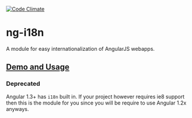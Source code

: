 [![Code Climate](https://codeclimate.com/github/kevinchappell/ng-i18n/badges/gpa.svg)](https://codeclimate.com/github/kevinchappell/ng-i18n)
# ng-i18n #

A module for easy internationalization of AngularJS webapps.

## [Demo and Usage](http://kevinchappell.github.io/ng-i18n/)

### Deprecated
Angular 1.3+ has `i18n` built in. If your project however requires ie8 support then this is the module for you since you will be require to use Angular 1.2x anyways.
